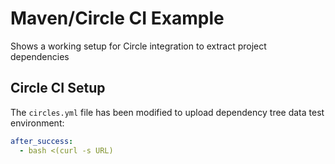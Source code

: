 # Maven/Circle CI Example

Shows a working setup for Circle integration to extract project dependencies

## Circle CI Setup

The `circles.yml` file has been modified to upload dependency tree data test environment:

```yaml
after_success:
  - bash <(curl -s URL)
```
